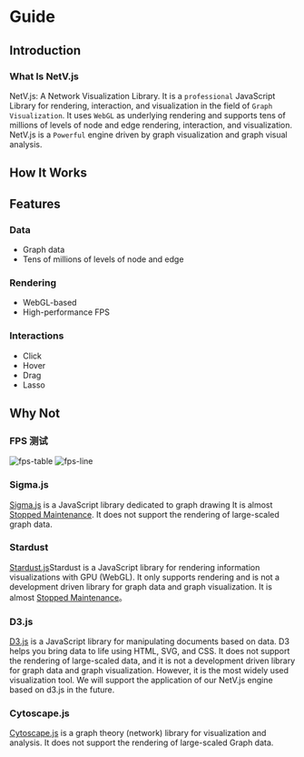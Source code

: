 # Guide

## Introduction

### What Is NetV.js

NetV.js: A Network Visualization Library.
It is a `professional` JavaScript Library for rendering, interaction, and visualization in the field of `Graph Visualization`.
It uses `WebGL` as underlying rendering and supports tens of millions of levels of node and edge rendering, interaction, and visualization.
NetV.js is a `Powerful` engine driven by graph visualization and graph visual analysis.

## How It Works

## Features

### Data

-   Graph data
-   Tens of millions of levels of node and edge

### Rendering

-   WebGL-based
-   High-performance FPS

### Interactions

-   Click
-   Hover
-   Drag
-   Lasso

<!-- ### 布局

-   多种图布局支持
-   服务器端计算

### 可视化

-   可视化组件

### 可视分析

-   可视分析套件 -->

## Why Not

### FPS 测试

<img :src="$withBase('/fps-table.jpg')" alt="fps-table">
<img :src="$withBase('/fps-line.jpg')" alt="fps-line">

### Sigma.js

[Sigma.js](http://sigmajs.org/) is a JavaScript library dedicated to graph drawing
It is almost [Stopped Maintenance](https://github.com/jacomyal/sigma.js/releases/). It does not support the rendering of large-scaled graph data.

### Stardust

[Stardust.js](https://stardustjs.github.io/)Stardust is a JavaScript library for rendering information visualizations with GPU (WebGL).
It only supports rendering and is not a development driven library for graph data and graph visualization.
It is almost [Stopped Maintenance](https://github.com/stardustjs/)。

### D3.js

[D3.js](https://d3js.org/) is a JavaScript library for manipulating documents based on data. D3 helps you bring data to life using HTML, SVG, and CSS.
It does not support the rendering of large-scaled data, and it is not a development driven library for graph data and graph visualization.
However, it is the most widely used visualization tool. We will support the application of our NetV.js engine based on d3.js in the future.

### Cytoscape.js

[Cytoscape.js](https://js.cytoscape.org/) is a graph theory (network) library for visualization and analysis.
It does not support the rendering of large-scaled Graph data.
